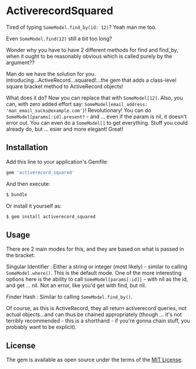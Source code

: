 # ActiverecordSquared
Tired of typing ```SomeModel.find_by(id: 12)```? Yeah man me too.

Even ```SomeModel.find(12)``` still a bit too long?

Wonder why you have to have 2 different methods for find and find_by, when it ought to be reasonably obvious which is called purely by the argument??

Man do we have the solution for you. Introducing...ActiveRecord...squared!...the gem that adds a class-level square bracket method to ActiveRecord objects!

What does it do? Now you can replace that with ```SomeModel[12]```. Also, you can, with zero added effort say: ```SomeModel[email_address: 'man_email_sucks@example.com']```! Revolutionary! You can do ```SomeModel[params[:id].present?``` - and ... even if the param is nil, it doesn't error out. You can even do a ```SomeModel[]``` to get everything. Stuff you could already do, but ... esier and more elegant! Great!

## Installation
Add this line to your application's Gemfile:

```ruby
gem 'activerecord_squared'
```

And then execute:
```bash
$ bundle
```

Or install it yourself as:
```bash
$ gem install activerecord_squared
```

## Usage
There are 2 main modes for this, and they are based on what is passed in the bracket:

Singular Identifier
: Either a string or integer (most likely) - similar to calling ```SomeModel.where()```. This is the default mode. One of the more interesting options here is the ability to call ```SomeModel[params[:id]]``` - with nil as the id, and get ... nil. Not an error, like you'd get with find, but nil.

Finder Hash
: Similar to calling ```SomeModel.find_by()```.

Of course, as this is ActiveRecord, they all return activerecord queries, not actual objects...and can thus be chained appropriately (though ... it's not terribly recommended - this is a shorthand - if you're gonna chain stuff, you probably want to be explicit).

## License
The gem is available as open source under the terms of the [MIT License](https://opensource.org/licenses/MIT).
